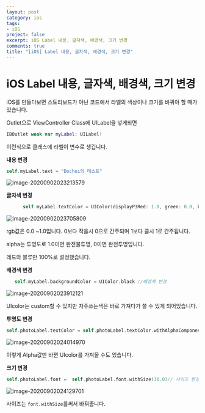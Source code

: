 ```yaml
---
layout: post
category: ios
tags:
- iOS
project: false
excerpt: iOS Label 내용, 글자색, 배경색, 크기 변경
comments: true
title: "[iOS] Label 내용, 글자색, 배경색, 크기 변경"
---
```


# iOS Label 내용, 글자색, 배경색, 크기 변경

iOS를 만들다보면 스토리보드가 아닌 코드에서 라벨의 색상이나 크기를 바꿔야 할 때가 있습니다.

Outlet으로 ViewController Class에 UILabel을 넣게되면



```swift
IBOutlet weak var myLabel: UILabel!
```

이런식으로 클래스에 라벨이 변수로 생깁니다.



**내용 변경**

```swift
self.myLabel.text = "Dochoi의 테스트"
```

![image-20200902023213579](https://raw.githubusercontent.com/ChoiDongKyu96/TIL/master/iOS/images/image-20200902023213579.png)



**글자색 변경**

```swift
      self.myLabel.textColor = UIColor(displayP3Red: 1.0, green: 0.0, blue: 1.0, alpha: 1.0)//색상 변경
```

![image-20200902023705809](https://raw.githubusercontent.com/ChoiDongKyu96/TIL/master/iOS/images/image-20200902023705809.png)

rgb값은 0.0 ~1.0입니다. 0보다 작을시 0으로 간주되며 1보다 클시 1로 간주됩니다.

alpha는 투명도로 1.0이면 완전불투명, 0이면 완전투명입니다.

레드와 블루만 100%로 설정했습니다.



**배경색 변경**

```swift
   self.myLabel.backgroundColor = UIColor.black //배경색 변경
```

![image-20200902023912121](https://raw.githubusercontent.com/ChoiDongKyu96/TIL/master/iOS/images/image-20200902023912121.png)

UIcolor는 custom할 수 있지만 자주쓰는색은 바로 가져다가 쓸 수 있게 되어있습니다.



**투명도 변경**

```swift
self.photoLabel.textColor = self.photoLabel.textColor.withAlphaComponent(0.5)//투명도 변경
```

![image-20200902024014970](https://raw.githubusercontent.com/ChoiDongKyu96/TIL/master/iOS/images/image-20200902024014970.png)

이렇게 Alpha값만 바뀐 UIcolor를 가져올 수도 있습니다.



**크기 변경**

```swift
self.photoLabel.font =  self.photoLabel.font.withSize(30.0)// 사이즈 변경
```

![image-20200902024129701](https://raw.githubusercontent.com/ChoiDongKyu96/TIL/master/iOS/images/image-20200902024129701.png)

사이즈는 `font.withSize`를써서 바꿔줍니다.